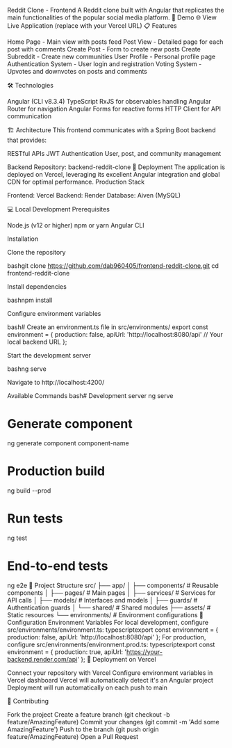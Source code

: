 Reddit Clone - Frontend
A Reddit clone built with Angular that replicates the main functionalities of the popular social media platform.
🚀 Demo
🌐 View Live Application (replace with your Vercel URL)
📋 Features

Home Page - Main view with posts feed
Post View - Detailed page for each post with comments
Create Post - Form to create new posts
Create Subreddit - Create new communities
User Profile - Personal profile page
Authentication System - User login and registration
Voting System - Upvotes and downvotes on posts and comments

🛠️ Technologies

Angular (CLI v8.3.4)
TypeScript
RxJS for observables handling
Angular Router for navigation
Angular Forms for reactive forms
HTTP Client for API communication

🏗️ Architecture
This frontend communicates with a Spring Boot backend that provides:

RESTful APIs
JWT Authentication
User, post, and community management

Backend Repository: backend-reddit-clone
🚀 Deployment
The application is deployed on Vercel, leveraging its excellent Angular integration and global CDN for optimal performance.
Production Stack

Frontend: Vercel
Backend: Render
Database: Aiven (MySQL)

💻 Local Development
Prerequisites

Node.js (v12 or higher)
npm or yarn
Angular CLI

Installation

Clone the repository

bashgit clone https://github.com/dab960405/frontend-reddit-clone.git
cd frontend-reddit-clone

Install dependencies

bashnpm install

Configure environment variables

bash# Create an environment.ts file in src/environments/
export const environment = {
  production: false,
  apiUrl: 'http://localhost:8080/api' // Your local backend URL
};

Start the development server

bashng serve

Navigate to http://localhost:4200/

Available Commands
bash# Development server
ng serve

# Generate component
ng generate component component-name

# Production build
ng build --prod

# Run tests
ng test

# End-to-end tests
ng e2e
📁 Project Structure
src/
├── app/
│   ├── components/     # Reusable components
│   ├── pages/         # Main pages
│   ├── services/      # Services for API calls
│   ├── models/        # Interfaces and models
│   ├── guards/        # Authentication guards
│   └── shared/        # Shared modules
├── assets/            # Static resources
└── environments/      # Environment configurations
🔧 Configuration
Environment Variables
For local development, configure src/environments/environment.ts:
typescriptexport const environment = {
  production: false,
  apiUrl: 'http://localhost:8080/api'
};
For production, configure src/environments/environment.prod.ts:
typescriptexport const environment = {
  production: true,
  apiUrl: 'https://your-backend.render.com/api'
};
🚀 Deployment on Vercel

Connect your repository with Vercel
Configure environment variables in Vercel dashboard
Vercel will automatically detect it's an Angular project
Deployment will run automatically on each push to main

🤝 Contributing

Fork the project
Create a feature branch (git checkout -b feature/AmazingFeature)
Commit your changes (git commit -m 'Add some AmazingFeature')
Push to the branch (git push origin feature/AmazingFeature)
Open a Pull Request
